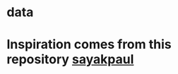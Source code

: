 # data
# Inspiration comes from this repository [sayakpaul](https://github.com/sayakpaul/Supervised-Contrastive-Learning-in-TensorFlow-2)
